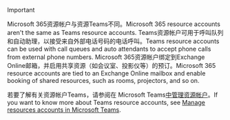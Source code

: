 > [!IMPORTANT]
> <span data-ttu-id="13e75-101">Microsoft 365资源帐户与资源Teams不同。</span><span class="sxs-lookup"><span data-stu-id="13e75-101">Microsoft 365 resource accounts aren't the same as Teams resource accounts.</span></span> <span data-ttu-id="13e75-102">Teams资源帐户可用于呼叫队列和自动助理，以接受来自外部电话号码的电话呼叫。</span><span class="sxs-lookup"><span data-stu-id="13e75-102">Teams resource accounts can be used with call queues and auto attendants to accept phone calls from external phone numbers.</span></span> <span data-ttu-id="13e75-103">Microsoft 365资源帐户绑定到Exchange Online邮箱，并启用共享资源（如会议室、投影仪等）的预订。</span><span class="sxs-lookup"><span data-stu-id="13e75-103">Microsoft 365 resource accounts are tied to an Exchange Online mailbox and enable booking of shared resources, such as rooms, projectors, and so on.</span></span>
>
> <span data-ttu-id="13e75-104">若要了解有关资源帐户Teams，请参阅在 Microsoft Teams[中管理资源帐户](../manage-resource-accounts.md)。</span><span class="sxs-lookup"><span data-stu-id="13e75-104">If you want to know more about Teams resource accounts, see [Manage resources accounts in Microsoft Teams](../manage-resource-accounts.md).</span></span>
